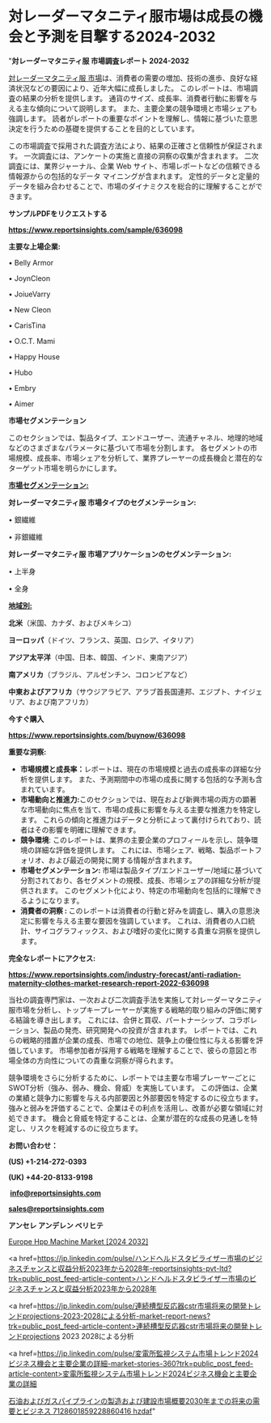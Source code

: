 # 対レーダーマタニティ服市場は成長の機会と予測を目撃する2024-2032

"<strong>対レーダーマタニティ服 市場調査レポート 2024-2032</strong>

<a href=https://www.reportsinsights.com/sample/636098>対レーダーマタニティ服 市場</a>は、消費者の需要の増加、技術の進歩、良好な経済状況などの要因により、近年大幅に成長しました。 このレポートは、市場調査の結果の分析を提供します。 通貨のサイズ、成長率、消費者行動に影響を与える主な傾向について説明します。 また、主要企業の競争環境と市場シェアも強調します。 読者がレポートの重要なポイントを理解し、情報に基づいた意思決定を行うための基礎を提供することを目的としています。

この市場調査で採用された調査方法により、結果の正確さと信頼性が保証されます。 一次調査には、アンケートの実施と直接の洞察の収集が含まれます。 二次調査には、業界ジャーナル、企業 Web サイト、市場レポートなどの信頼できる情報源からの包括的なデータ マイニングが含まれます。 定性的データと定量的データを組み合わせることで、市場のダイナミクスを総合的に理解することができます。

<strong><b>サンプルPDFをリクエストする</b></strong>

<a href=https://www.reportsinsights.com/sample/636098><strong><u>https://www.reportsinsights.com/sample/636098</u></strong></a>

<strong>主要な上場企業:</strong>

• Belly Armor

• JoynCleon

• JoiueVarry

• New Cleon

• CarisTina

• O.C.T. Mami

• Happy House

• Hubo

• Embry

• Aimer

<strong>市場セグメンテーション</strong>

このセクションでは、製品タイプ、エンドユーザー、流通チャネル、地理的地域などのさまざまなパラメータに基づいて市場を分割します。 各セグメントの市場規模、成長率、市場シェアを分析して、業界プレーヤーの成長機会と潜在的なターゲット市場を明らかにします。

<strong><u>市場セグメンテーション</u></strong><strong><u>:</u></strong>

<strong>対レーダーマタニティ服 市場タイプのセグメンテーション:</strong>

• 銀繊維

• 非銀繊維

<strong>対レーダーマタニティ服 市場アプリケーションのセグメンテーション:</strong>

• 上半身

• 全身

<strong><u>地域別</u></strong><strong><u>:</u></strong>

<strong>北米</strong>（米国、カナダ、およびメキシコ）

<strong>ヨーロッパ</strong>（ドイツ、フランス、英国、ロシア、イタリア）

<strong>アジア太平洋</strong>（中国、日本、韓国、インド、東南アジア）

<strong>南アメリカ</strong>（ブラジル、アルゼンチン、コロンビアなど）

<strong>中東およびアフリカ</strong>（サウジアラビア、アラブ首長国連邦、エジプト、ナイジェリア、および南アフリカ）

<strong>今すぐ購入</strong>

<a href=https://www.reportsinsights.com/buynow/636098><strong><u>https://www.reportsinsights.com/buynow/636098</u></strong></a>

<strong>重要な洞察:</strong>
<ul>
  <li><strong>市場規模と成長率：</strong>レポートは、現在の市場規模と過去の成長率の詳細な分析を提供します。 また、予測期間中の市場の成長に関する包括的な予測も含まれています。</li>
  <li><strong>市場動向と推進力:</strong>このセクションでは、現在および新興市場の両方の顕著な市場動向に焦点を当て、市場の成長に影響を与える主要な推進力を特定します。 これらの傾向と推進力はデータと分析によって裏付けられており、読者はその影響を明確に理解できます。</li>
  <li><strong>競争環境</strong>: このレポートは、業界の主要企業のプロフィールを示し、競争環境の詳細な評価を提供します。 これには、市場シェア、戦略、製品ポートフォリオ、および最近の開発に関する情報が含まれます。</li>
  <li><strong>市場セグメンテーション: </strong>市場は製品タイプ/エンドユーザー/地域に基づいて分割されており、各セグメントの規模、成長、市場シェアの詳細な分析が提供されます。 このセグメント化により、特定の市場動向を包括的に理解できるようになります。</li>
  <li><strong>消費者の洞察 : </strong>このレポートは消費者の行動と好みを調査し、購入の意思決定に影響を与える主要な要因を強調しています。 これは、消費者の人口統計、サイコグラフィックス、および嗜好の変化に関する貴重な洞察を提供します。</li>
</ul>
<strong>完全なレポートにアクセス:</strong>

<a href=https://www.reportsinsights.com/industry-forecast/anti-radiation-maternity-clothes-market-research-report-2022-636098><strong><u><b>https://www.reportsinsights.com/industry-forecast/anti-radiation-maternity-clothes-market-research-report-2022-636098</b></u></strong></a>

当社の調査専門家は、一次および二次調査手法を実施して対レーダーマタニティ服市場を分析し、トップキープレーヤーが実施する戦略的取り組みの評価に関する結論を導き出します。 これには、合併と買収、パートナーシップ、コラボレーション、製品の発売、研究開発への投資が含まれます。 レポートでは、これらの戦略的措置が企業の成長、市場での地位、競争上の優位性に与える影響を評価しています。 市場参加者が採用する戦略を理解することで、彼らの意図と市場全体の方向性についての貴重な洞察が得られます。

競争環境をさらに分析するために、レポートでは主要な市場プレーヤーごとにSWOT分析（強み、弱み、機会、脅威）を実施しています。 この評価は、企業の業績と競争力に影響を与える内部要因と外部要因を特定するのに役立ちます。 強みと弱みを評価することで、企業はその利点を活用し、改善が必要な領域に対処できます。 機会と脅威を特定することは、企業が潜在的な成長の見通しを特定し、リスクを軽減するのに役立ちます。

<strong>お問い合わせ：</strong>

<strong>(US) +1-214-272-0393</strong>

<strong>(UK) +44-20-8133-9198</strong>

<strong> </strong><a href=info@reportsinsights.com><strong><u>info@reportsinsights.com</u></strong></a>

<a href=sales@reportsinsights.com><strong><u>sales@reportsinsights.com</u></strong></a>

<strong>アンセレ アンデレン ベリヒテ</strong>

<a href=https://www.linkedin.com/pulse/europe-hpp-machine-markets-analysis-decision-makers-6tq4f/>Europe Hpp Machine Market [2024 2032]</a>

<a href=https://jp.linkedin.com/pulse/ハンドヘルドスタビライザー市場のビジネスチャンスと収益分析2023年から2028年-reportsinsights-pvt-ltd?trk=public_post_feed-article-content>ハンドヘルドスタビライザー市場のビジネスチャンスと収益分析2023年から2028年</a>

<a href=https://jp.linkedin.com/pulse/連続槽型反応器cstr市場将来の開発トレンドprojections-2023-2028による分析-market-report-news?trk=public_post_feed-article-content>連続槽型反応器cstr市場将来の開発トレンドprojections 2023 2028による分析</a>

<a href=https://jp.linkedin.com/pulse/変電所監視システム市場トレンド2024ビジネス機会と主要企業の詳細-market-stories-360?trk=public_post_feed-article-content>変電所監視システム市場トレンド2024ビジネス機会と主要企業の詳細</a>

<a href=https://www.linkedin.com/pulse/石油およびガスパイプラインの製造および建設市場概要2030年までの将来の需要とビジネス-7128601859228860416-hzdaf/>石油およびガスパイプラインの製造および建設市場概要2030年までの将来の需要とビジネス 7128601859228860416 hzdaf</a>"
